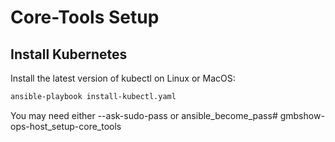 # Core-Tools Setup

## Install Kubernetes

Install the latest version of kubectl on Linux or MacOS:

```sh
ansible-playbook install-kubectl.yaml

```

You may need either --ask-sudo-pass or ansible_become_pass# gmbshow-ops-host_setup-core_tools
